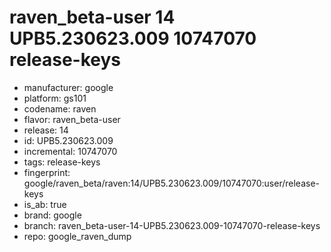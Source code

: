 # raven_beta-user 14 UPB5.230623.009 10747070 release-keys
- manufacturer: google
- platform: gs101
- codename: raven
- flavor: raven_beta-user
- release: 14
- id: UPB5.230623.009
- incremental: 10747070
- tags: release-keys
- fingerprint: google/raven_beta/raven:14/UPB5.230623.009/10747070:user/release-keys
- is_ab: true
- brand: google
- branch: raven_beta-user-14-UPB5.230623.009-10747070-release-keys
- repo: google_raven_dump

